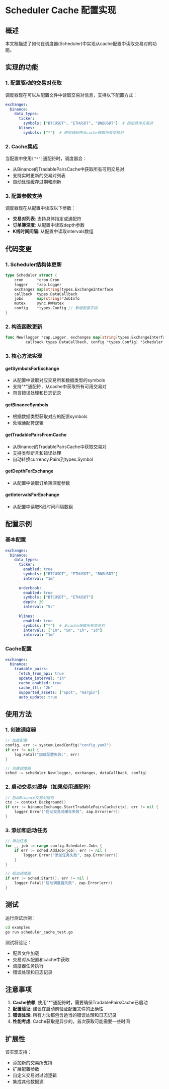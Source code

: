 # Scheduler Cache 配置实现

## 概述

本文档描述了如何在调度器(Scheduler)中实现从cache配置中读取交易对的功能。

## 实现的功能

### 1. 配置驱动的交易对获取

调度器现在可以从配置文件中读取交易对信息，支持以下配置方式：

```yaml
exchanges:
  binance:
    data_types:
      ticker:
        symbols: ["BTCUSDT", "ETHUSDT", "BNBUSDT"]  # 指定具体交易对
      klines:
        symbols: ["*"]  # 使用通配符从cache获取所有交易对
```

### 2. Cache集成

当配置中使用`["*"]`通配符时，调度器会：
- 从Binance的TradablePairsCache中获取所有可用交易对
- 支持实时更新的交易对列表
- 自动处理缓存过期和刷新

### 3. 配置参数支持

调度器现在从配置中读取以下参数：
- **交易对列表**: 支持具体指定或通配符
- **订单簿深度**: 从配置中读取depth参数
- **K线时间间隔**: 从配置中读取intervals数组

## 代码变更

### 1. Scheduler结构体更新

```go
type Scheduler struct {
    cron      *cron.Cron
    logger    *zap.Logger
    exchanges map[string]types.ExchangeInterface
    callback  types.DataCallback
    jobs      map[string]*JobInfo
    mutex     sync.RWMutex
    config    *types.Config // 新增配置字段
}
```

### 2. 构造函数更新

```go
func New(logger *zap.Logger, exchanges map[string]types.ExchangeInterface, 
         callback types.DataCallback, config *types.Config) *Scheduler
```

### 3. 核心方法实现

#### getSymbolsForExchange
- 从配置中读取对应交易所和数据类型的symbols
- 支持"*"通配符，从cache中获取所有可用交易对
- 包含错误处理和日志记录

#### getBinanceSymbols
- 根据数据类型获取对应的配置symbols
- 处理通配符逻辑

#### getTradablePairsFromCache
- 从Binance的TradablePairsCache中获取交易对
- 支持类型断言和错误处理
- 自动转换currency.Pairs到types.Symbol

#### getDepthForExchange
- 从配置中读取订单簿深度参数

#### getIntervalsForExchange
- 从配置中读取K线时间间隔数组

## 配置示例

### 基本配置
```yaml
exchanges:
  binance:
    data_types:
      ticker:
        enabled: true
        symbols: ["BTCUSDT", "ETHUSDT", "BNBUSDT"]
        interval: "1m"
      
      orderbook:
        enabled: true
        symbols: ["BTCUSDT", "ETHUSDT"]
        depth: 20
        interval: "5s"
      
      klines:
        enabled: true
        symbols: ["*"]  # 从cache获取所有交易对
        intervals: ["1m", "5m", "1h", "1d"]
        interval: "1m"
```

### Cache配置
```yaml
exchanges:
  binance:
    tradable_pairs:
      fetch_from_api: true
      update_interval: "1h"
      cache_enabled: true
      cache_ttl: "2h"
      supported_assets: ["spot", "margin"]
      auto_update: true
```

## 使用方法

### 1. 创建调度器
```go
// 加载配置
config, err := system.LoadConfig("config.yaml")
if err != nil {
    log.Fatal("加载配置失败:", err)
}

// 创建调度器
sched := scheduler.New(logger, exchanges, dataCallback, config)
```

### 2. 启动交易对缓存（如果使用通配符）
```go
// 启动Binance交易对缓存
ctx := context.Background()
if err := binanceExchange.StartTradablePairsCache(ctx); err != nil {
    logger.Error("启动交易对缓存失败", zap.Error(err))
}
```

### 3. 添加和启动任务
```go
// 添加任务
for _, job := range config.Scheduler.Jobs {
    if err := sched.AddJob(job); err != nil {
        logger.Error("添加任务失败", zap.Error(err))
    }
}

// 启动调度器
if err := sched.Start(); err != nil {
    logger.Fatal("启动调度器失败", zap.Error(err))
}
```

## 测试

运行测试示例：
```bash
cd examples
go run scheduler_cache_test.go
```

测试将验证：
- 配置文件加载
- 交易对从配置和cache中获取
- 调度器任务执行
- 错误处理和日志记录

## 注意事项

1. **Cache依赖**: 使用"*"通配符时，需要确保TradablePairsCache已启动
2. **配置验证**: 建议在启动前验证配置文件的正确性
3. **错误处理**: 所有方法都包含适当的错误处理和日志记录
4. **性能考虑**: Cache获取是异步的，首次获取可能需要一些时间

## 扩展性

该实现支持：
- 添加新的交易所支持
- 扩展配置参数
- 自定义交易对过滤逻辑
- 集成其他数据源
